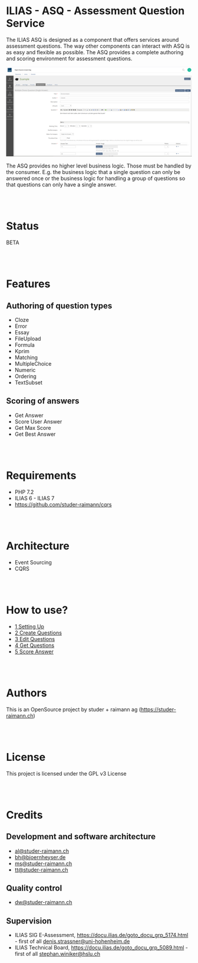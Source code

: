 # ILIAS - ASQ - Assessment Question Service

The ILIAS ASQ is designed as a component that offers services around assessment questions. The way other components can interact with ASQ is as easy and flexible as possible. The ASQ provides a complete authoring and scoring environment for assessment questions.

![](asq_authoring_environment.png)

The ASQ provides no higher level business logic. Those must be handled by the consumer. E.g. the business logic that a single question can only be answered once or the business logic for handling a group of questions so that questions can only have a single answer. 
  
<br>
<br>


# Status
BETA

 
<br>
<br>


# Features

## Authoring of question types

* Cloze
* Error
* Essay
* FileUpload
* Formula
* Kprim
* Matching
* MultipleChoice
* Numeric
* Ordering
* TextSubset

## Scoring of answers
* Get Answer
* Score User Answer
* Get Max Score
* Get Best Answer
  
<br>
<br>


# Requirements
* PHP 7.2
* ILIAS 6 - ILIAS 7
* https://github.com/studer-raimann/cqrs
  
<br>
<br>


# Architecture
* Event Sourcing
* CQRS
  
<br>
<br>


# How to use?
* [1 Setting Up](docs/1_Setting_Up/README.md)
* [2 Create Questions](docs/2_Create_Questions/README.md)
* [3 Edit Questions](docs/3_Edit_Questions/README.md)
* [4 Get Questions](docs/4_Get_Questions/README.md)
* [5 Score Answer](docs/5_Score_Answer/README.md)
 
<br>
<br>


# Authors
This is an OpenSource project by studer + raimann ag (https://studer-raimann.ch)
 
<br>
<br>


# License
This project is licensed under the GPL v3 License
 
<br>
<br>


# Credits

## Development and software architecture
* al@studer-raimann.ch
* bh@bjoernheyser.de
* ms@studer-raimann.ch
* tt@studer-raimann.ch

## Quality control
* dw@studer-raimann.ch

## Supervision
* ILIAS SIG E-Assessment, https://docu.ilias.de/goto_docu_grp_5174.html - first of all denis.strassner@uni-hohenheim.de
* ILIAS Technical Board, https://docu.ilias.de/goto_docu_grp_5089.html - first of all stephan.winiker@hslu.ch